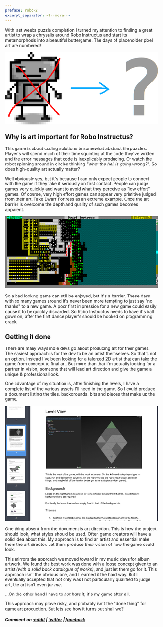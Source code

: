 ```yaml
---
preface: robo-2
excerpt_separator: <!--more-->
---
```

With last weeks puzzle completion I turned my attention to finding a great artist to wrap a chrysalis around Robo Instructus and start its metamorphosis into a beautiful buttergame. The days of placeholder pixel art are numbered!

<p align="center">
  <img align="center" src="/assets/2018-07-27/new-robot.png" title="No, the new artwork is not a question mark." />
</p>

<!--more-->

## Why is art important for Robo Instructus?
This game is about coding solutions to somewhat abstract tile puzzles. Player's will spend much of their time squinting at the code they've written and the error messages that code is inexplicably producing. Or watch the robot spinning around in circles thinking _"what the hell is going wrong?"_. So does high-quality art actually matter?

Well obviously yes, but it's because I can only expect people to connect with the game if they take it seriously on first contact. People can judge games very quickly and want to avoid what they perceive as "low effort" games. Of course, very high effort games can appear very primitive judged from their art. Take Dwarf Fortress as an extreme example. Once the art barrier is overcome the depth and quality of such games becomes apparent.

![](/assets/2018-07-27/dwf5.png "DF to be fair is a beautiful anomaly of a game")

So a bad looking game can still be enjoyed, but it's a barrier. These days with so many games around it's never been more tempting to just say "no thanks" to a new game. A poor first impression for a new game could easily cause it to be quickly discarded. So Robo Instructus needs to have it's ball gown on, after the first dance player's should be hooked on programming crack.

## Getting it done
There are many ways indie devs go about producing art for their games. The easiest approach is for the dev to be an artist themselves. So that's not an option. Instead I've been looking for a talented 2D artist that can take the game from concept to final art. But more than that I'm actually looking for a partner in vision, someone that will lead art direction and give the game a unique & professional look.

One advantage of my situation is, after finishing the levels, I have a complete list of the various assets I'll need in the game. So I could produce a document listing the tiles, backgrounds, bits and pieces that make up the game.

![](/assets/2018-07-27/art-doc.jpg "11 pages but no direction?")

One thing absent from the document is art direction. This is how the project should look, what styles should be used. Often game creators will have a solid idea about this. My approach is to find an artist and essential make them the art director. Let them produce _their_ vision of how the game could look.

This mirrors the approach we moved toward in my music days for album artwork. We found the best work was done with a loose concept given to an artist _(with a solid back catalogue of works)_, and just let them go for it. This approach isn't the obvious one, and I learned it the hard way. But I eventually accepted that not only was I not particularly qualified to judge art, the art isn't even _for me_.

...On the other hand I have to _not hate it_, it's my game after all.

This approach may prove risky, and probably isn't the "done thing" for game art production. But lets see how it turns out shall we?

##### Comment on [reddit](https://www.reddit.com/r/devblogs/comments/92bvr8/robo_instructus_the_road_to_good_looking_robots/) | [twitter](https://twitter.com/bigabgames/status/1022812527804252160) | [facebook](https://www.facebook.com/bigabgames/posts/1991140240973353)
